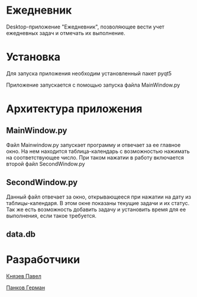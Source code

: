 # Ежедневник
Desktop-приложение "Ежедневник", позволяющее вести учет ежедневных задач и отмечать их выполнение.

# Установка
Для запуска приложения необходим установленный пакет pyqt5

Приложение запускается с помощью запуска файла MainWindow.py

# Архитектура приложения
## MainWindow.py
Файл Mainwindow.py запускает программу и отвечает за ее главное окно. На нем находится таблица-календарь с возможностью нажимать на соответствующее число. При таком нажатии в работу включается второй файл SecondWindow.py

## SecondWindow.py
Данный файл отвечает за окно, открывающееся при нажатии на дату из таблицы-календаря. В этом окне показаны текущие задачи и их статус. Так же есть возможность добавить задачу и установить время для ее выполнения, если такое требуется.

## data.db


# Разработчики
[Князев Павел](https://github.com/Sssn4ke)

[Панков Герман](https://github.com/42yo)
